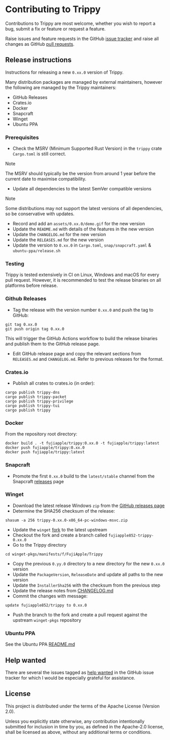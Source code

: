 # Contributing to Trippy

Contributions to Trippy are most welcome, whether you wish to report a bug, submit a fix or feature or request a
feature.

Raise issues and feature requests in the GitHub [issue tracker](https://github.com/fujiapple852/trippy/issues) and raise
all changes as GitHub [pull requests](https://github.com/fujiapple852/trippy/pulls).

## Release instructions

Instructions for releasing a new `0.xx.0` version of Trippy.

Many distribution packages are managed by external maintainers, however the following are managed by the Trippy
maintainers:

- GitHub Releases
- Crates.io
- Docker
- Snapcraft
- Winget
- Ubuntu PPA

### Prerequisites

- Check the MSRV (Minimum Supported Rust Version) in the `trippy` crate `Cargo.toml` is still correct.

> [!NOTE]
> The MSRV should typically be the version from around 1 year before the current date to maximise compatibility.

- Update all dependencies to the latest SemVer compatible versions

> [!NOTE]
> Some distributions may not support the latest versions of all dependencies, so be conservative with updates.

- Record and add an `assets/0.xx.0/demo.gif` for the new version
- Update the `README.md` with details of the features in the new version
- Update the `CHANGELOG.md` for the new version
- Update the `RELEASES.md` for the new version
- Update the version to `0.xx.0` in `Cargo.toml`, `snap/snapcraft.yaml` & `ubuntu-ppa/release.sh`

### Testing

Trippy is tested extensively in CI on Linux, Windows and macOS for every pull request. However, it is recommended to
test the release binaries on all platforms before release.

### Github Releases

- Tag the release with the version number `0.xx.0` and push the tag to GitHub:

```shell
git tag 0.xx.0
git push origin tag 0.xx.0
```

This will trigger the GitHub Actions workflow to build the release binaries and publish them to the GitHub release page.

- Edit GitHub release page and copy the relevant sections from `RELEASES.md` and `CHANGELOG.md`. Refer to previous
  releases for the format.

### Crates.io

- Publish all crates to crates.io (in order):

```shell
cargo publish trippy-dns
cargo publish trippy-packet
cargo publish trippy-privilege
cargo publish trippy-tui
cargo publish trippy
```

### Docker

From the repository root directory:

```shell
docker build . -t fujiapple/trippy:0.xx.0 -t fujiapple/trippy:latest
docker push fujiapple/trippy:0.xx.0
docker push fujiapple/trippy:latest
```

### Snapcraft

- Promote the first `0.xx.0` build to the `latest/stable` channel from the
  Snapcraft [releases](https://snapcraft.io/trippy/releases) page

### Winget

- Download the latest release Windows `zip` from
  the [GitHub releases page](https://github.com/fujiapple852/trippy/releases/latest)
- Determine the SHA256 checksum of the release:

```shell
shasum -a 256 trippy-0.xx.0-x86_64-pc-windows-msvc.zip
```

- Update the `winget` [fork](https://github.com/fujiapple852/winget-pkgs) to the latest upstream
- Checkout the fork and create a branch called `fujiapple852-trippy-0.xx.0`
- Go to the Trippy directory

```shell
cd winget-pkgs/manifests/f/FujiApple/Trippy
```

- Copy the previous `0.yy.0` directory to a new directory for the new `0.xx.0` version
- Update the `PackageVersion`, `ReleaseDate` and update all paths to the new version
- Update the `InstallerSha256` with the checksum from the previous step
- Update the release notes from [CHANGELOG.md](https://github.com/fujiapple852/trippy/blob/master/CHANGELOG.md)
- Commit the changes with message:

```text
update fujiapple852/trippy to 0.xx.0
```

- Push the branch to the fork and create a pull request against the upstream `winget-pkgs` repository

### Ubuntu PPA

See the Ubuntu PPA [README.md](https://github.com/fujiapple852/trippy/blob/master/ubuntu-ppa/README.md)

## Help wanted

There are several the issues tagged
as [help wanted](https://github.com/fujiapple852/trippy/issues?q=is%3Aopen+is%3Aissue+label%3A%22help+wanted%22) in the
GitHub issue tracker for which I would be especially grateful for assistance.

## License

This project is distributed under the terms of the Apache License (Version 2.0).

Unless you explicitly state otherwise, any contribution intentionally submitted for inclusion in time by you, as defined
in the Apache-2.0 license, shall be licensed as above, without any additional terms or conditions.